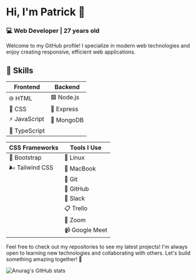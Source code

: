 # Hi, I'm Patrick 👋

### 💻 Web Developer | 27 years old

Welcome to my GitHub profile! I specialize in modern web technologies and enjoy creating responsive, efficient web applications.

## 🚀 Skills

| **Frontend**                     | **Backend**                    |
|----------------------------------|--------------------------------|
| 🌐 HTML                          | 🟩 Node.js                     |
| 🎨 CSS                           | 🚏 Express                     |
| ⚡ JavaScript                    | 🍃 MongoDB                    |
| 🔷 TypeScript                    |                                |

| **CSS Frameworks**               | **Tools I Use**                |
|----------------------------------|--------------------------------|
| 👢 Bootstrap                      | 🐧 Linux                       |
| 🌬️ Tailwind CSS                 | 🍎 MacBook                    |
|                                  | 🌱 Git                         |
|                                  | 🐙 GitHub                      |
|                                  | 💬 Slack                       |
|                                  | 📋 Trello                      |
|                                  | 🎥 Zoom                        |
|                                  | 📹 Google Meet                 |

Feel free to check out my repositories to see my latest projects! I'm always open to learning new technologies and collaborating with others. Let's build something amazing together! 🚀






![Anurag's GitHub stats](https://github-readme-stats.vercel.app/api?username=PatrickZablocki&theme=midnight-purple)

